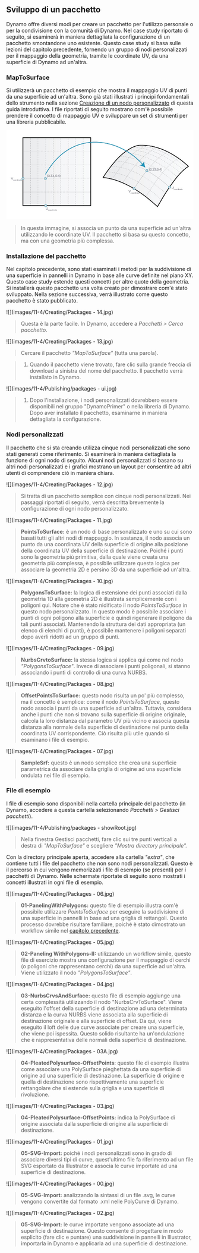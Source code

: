 

## Sviluppo di un pacchetto

Dynamo offre diversi modi per creare un pacchetto per l'utilizzo personale o per la condivisione con la comunità di Dynamo. Nel case study riportato di seguito, si esaminerà in maniera dettagliata la configurazione di un pacchetto smontandone uno esistente. Questo case study si basa sulle lezioni del capitolo precedente, fornendo un gruppo di nodi personalizzati per il mappaggio della geometria, tramite le coordinate UV, da una superficie di Dynamo ad un'altra.

### MapToSurface

Si utilizzerà un pacchetto di esempio che mostra il mappaggio UV di punti da una superficie ad un'altra. Sono già stati illustrati i principi fondamentali dello strumento nella sezione [Creazione di un nodo personalizzato](../10_Custom-Nodes/10-2_Creating.md) di questa guida introduttiva. I file riportati di seguito mostrano com'è possibile prendere il concetto di mappaggio UV e sviluppare un set di strumenti per una libreria pubblicabile.

![](images/11-4/uvMap.jpg)

> In questa immagine, si associa un punto da una superficie ad un'altra utilizzando le coordinate UV. Il pacchetto si basa su questo concetto, ma con una geometria più complessa.

### Installazione del pacchetto

Nel capitolo precedente, sono stati esaminati i metodi per la suddivisione di una superficie in pannelli in Dynamo in base alle curve definite nel piano XY. Questo case study estende questi concetti per altre quote della geometria. Si installerà questo pacchetto una volta creato per dimostrare com'è stato sviluppato. Nella sezione successiva, verrà illustrato come questo pacchetto è stato pubblicato.

![](images/11-4/Creating/Packages - 14.jpg)

> Questa è la parte facile. In Dynamo, accedere a *Pacchetti > Cerca pacchetto*.

![](images/11-4/Creating/Packages - 13.jpg)

> Cercare il pacchetto *"MapToSurface"* (tutta una parola).

> 1. Quando il pacchetto viene trovato, fare clic sulla grande freccia di download a sinistra del nome del pacchetto. Il pacchetto verrà installato in Dynamo.

![](images/11-4/Publishing/packages - ui.jpg)

> 1. Dopo l'installazione, i nodi personalizzati dovrebbero essere disponibili nel gruppo "DynamoPrimer" o nella libreria di Dynamo. Dopo aver installato il pacchetto, esaminarne in maniera dettagliata la configurazione.

### Nodi personalizzati

Il pacchetto che si sta creando utilizza cinque nodi personalizzati che sono stati generati come riferimento. Si esaminerà in maniera dettagliata la funzione di ogni nodo di seguito. Alcuni nodi personalizzati si basano su altri nodi personalizzati e i grafici mostrano un layout per consentire ad altri utenti di comprendere ciò in maniera chiara.

![](images/11-4/Creating/Packages - 12.jpg)

> Si tratta di un pacchetto semplice con cinque nodi personalizzati. Nei passaggi riportati di seguito, verrà descritta brevemente la configurazione di ogni nodo personalizzato.

![](images/11-4/Creating/Packages - 11.jpg)

> **PointsToSurface:** è un nodo di base personalizzato e uno su cui sono basati tutti gli altri nodi di mappaggio. In sostanza, il nodo associa un punto da una coordinata UV della superficie di origine alla posizione della coordinata UV della superficie di destinazione. Poiché i punti sono la geometria più primitiva, dalla quale viene creata una geometria più complessa, è possibile utilizzare questa logica per associare la geometria 2D e persino 3D da una superficie ad un'altra.

![](images/11-4/Creating/Packages - 10.jpg)

> **PolygonsToSurface:** la logica di estensione dei punti associati dalla geometria 1D alla geometria 2D è illustrata semplicemente con i poligoni qui. Notare che è stato nidificato il nodo *PointsToSurface* in questo nodo personalizzato. In questo modo è possibile associare i punti di ogni poligono alla superficie e quindi rigenerare il poligono da tali punti associati. Mantenendo la struttura dei dati appropriata (un elenco di elenchi di punti), è possibile mantenere i poligoni separati dopo averli ridotti ad un gruppo di punti.

![](images/11-4/Creating/Packages - 09.jpg)

> **NurbsCrvtoSurface:** la stessa logica si applica qui come nel nodo *"PolygonsToSurface"*. Invece di associare i punti poligonali, si stanno associando i punti di controllo di una curva NURBS.

![](images/11-4/Creating/Packages - 08.jpg)

> **OffsetPointsToSurface:** questo nodo risulta un po' più complesso, ma il concetto è semplice: come il nodo *PointsToSurface*, questo nodo associa i punti da una superficie ad un'altra. Tuttavia, considera anche i punti che non si trovano sulla superficie di origine originale, calcola la loro distanza dal parametro UV più vicino e associa questa distanza alla normale della superficie di destinazione nel punto della coordinata UV corrispondente. Ciò risulta più utile quando si esaminano i file di esempio.

![](images/11-4/Creating/Packages - 07.jpg)

> **SampleSrf:** questo è un nodo semplice che crea una superficie parametrica da associare dalla griglia di origine ad una superficie ondulata nei file di esempio.

### File di esempio

I file di esempio sono disponibili nella cartella principale del pacchetto (in Dynamo, accedere a questa cartella selezionando *Pacchetti > Gestisci pacchetti*).

![](images/11-4/Publishing/packages - showRoot.jpg)

> Nella finestra Gestisci pacchetti, fare clic sui tre punti verticali a destra di *"MapToSurface"* e scegliere *"Mostra directory principale".*

Con la directory principale aperta, accedere alla cartella *"extra"*, che contiene tutti i file del pacchetto che non sono nodi personalizzati. Questo è il percorso in cui vengono memorizzati i file di esempio (se presenti) per i pacchetti di Dynamo. Nelle schermate riportate di seguito sono mostrati i concetti illustrati in ogni file di esempio.

![](images/11-4/Creating/Packages - 06.jpg)

> **01-PanelingWithPolygons:** questo file di esempio illustra com'è possibile utilizzare *PointsToSurface* per eseguire la suddivisione di una superficie in pannelli in base ad una griglia di rettangoli. Questo processo dovrebbe risultare familiare, poiché è stato dimostrato un workflow simile nel [capitolo precedente](../10_Custom-Nodes/10-2_Creating.md).

![](images/11-4/Creating/Packages - 05.jpg)

> **02-Paneling WithPolygons-II:** utilizzando un workflow simile, questo file di esercizio mostra una configurazione per il mappaggio di cerchi (o poligoni che rappresentano cerchi) da una superficie ad un'altra. Viene utilizzato il nodo *"PolygonsToSurface"*.

![](images/11-4/Creating/Packages - 04.jpg)

> **03-NurbsCrvsAndSurface:** questo file di esempio aggiunge una certa complessità utilizzando il nodo "NurbsCrvToSurface". Viene eseguito l'offset della superficie di destinazione ad una determinata distanza e la curva NURBS viene associata alla superficie di destinazione originale e alla superficie di offset. Da qui, viene eseguito il loft delle due curve associate per creare una superficie, che viene poi ispessita. Questo solido risultante ha un'ondulazione che è rappresentativa delle normali della superficie di destinazione.

![](images/11-4/Creating/Packages - 03A.jpg)

> **04-PleatedPolysurface-OffsetPoints**: questo file di esempio illustra come associare una PolySurface pieghettata da una superficie di origine ad una superficie di destinazione. La superficie di origine e quella di destinazione sono rispettivamente una superficie rettangolare che si estende sulla griglia e una superficie di rivoluzione.

![](images/11-4/Creating/Packages - 03.jpg)

> **04-PleatedPolysurface-OffsetPoints:** indica la PolySurface di origine associata dalla superficie di origine alla superficie di destinazione.

![](images/11-4/Creating/Packages - 01.jpg)

> **05-SVG-Import:** poiché i nodi personalizzati sono in grado di associare diversi tipi di curve, quest'ultimo file fa riferimento ad un file SVG esportato da Illustrator e associa le curve importate ad una superficie di destinazione.

![](images/11-4/Creating/Packages - 00.jpg)

> **05-SVG-Import:** analizzando la sintassi di un file .svg, le curve vengono convertite dal formato .xml nelle PolyCurve di Dynamo.

![](images/11-4/Creating/Packages - 02.jpg)

> **05-SVG-Import:** le curve importate vengono associate ad una superficie di destinazione. Questo consente di progettare in modo esplicito (fare clic e puntare) una suddivisione in pannelli in Illustrator, importarla in Dynamo e applicarla ad una superficie di destinazione.

